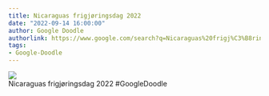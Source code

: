 ```yaml
---
title: Nicaraguas frigjøringsdag 2022
date: "2022-09-14 16:00:00"
author: Google Doodle
authorlink: https://www.google.com/search?q=Nicaraguas%20frigj%C3%B8ringsdag%202022
tags:
- Google-Doodle
---
```

<img src="https://www.google.com/logos/doodles/2022/nicaragua-independence-day-2022-6753651837109645-law.gif" referrerpolicy="no-referrer"><br>Nicaraguas frigjøringsdag 2022 #GoogleDoodle